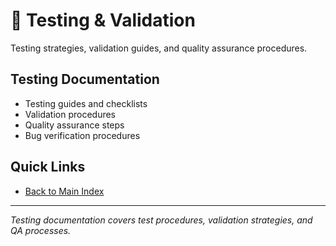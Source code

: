 # 🧪 Testing & Validation

Testing strategies, validation guides, and quality assurance procedures.

## Testing Documentation

- Testing guides and checklists
- Validation procedures
- Quality assurance steps
- Bug verification procedures

## Quick Links

- [Back to Main Index](../README.md)

---

*Testing documentation covers test procedures, validation strategies, and QA processes.*
